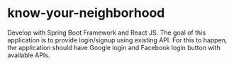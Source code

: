 # know-your-neighborhood
Develop with Spring Boot Framework and React JS. The goal of this application is to provide login/signup using existing API. For this to happen, the application should have Google login and Facebook login button with available APIs.
